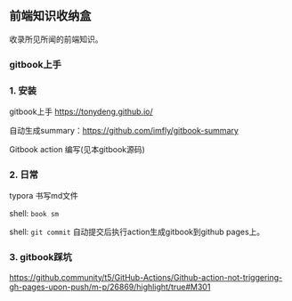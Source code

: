 ## 前端知识收纳盒

收录所见所闻的前端知识。

 

### gitbook上手

### 1. 安装

gitbook上手 <https://tonydeng.github.io/>

自动生成summary：<https://github.com/imfly/gitbook-summary>

Gitbook action 编写(见本gitbook源码)

### 2. 日常

typora 书写md文件

shell: `book sm`

shell: `git commit` 自动提交后执行action生成gitbook到github pages上。


### 3. gitbook踩坑

https://github.community/t5/GitHub-Actions/Github-action-not-triggering-gh-pages-upon-push/m-p/26869/highlight/true#M301